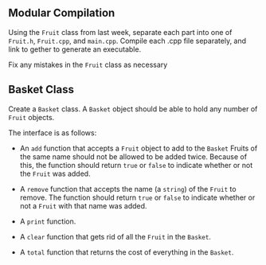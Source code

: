 Modular Compilation
---

Using the `Fruit` class from last week, separate each part into one of `Fruit.h`, `Fruit.cpp`, and `main.cpp`.
Compile each .cpp file separately, and link to gether to generate an executable.

Fix any mistakes in the `Fruit` class as necessary


Basket Class
---

Create a `Basket` class.
A `Basket` object should be able to hold any number of `Fruit` objects.

The interface is as follows:

* An `add` function that accepts a `Fruit` object to add to the `Basket`
Fruits of the same name should not be allowed to be added twice.
Because of this, the function should return `true` or `false` to indicate whether or not the `Fruit` was added.

* A `remove` function that accepts the name (a `string`) of the `Fruit` to remove.
The function should return `true` or `false` to indicate whether or not a `Fruit` with that name was added.

* A `print` function.

* A `clear` function that gets rid of all the `Fruit` in the `Basket`.

* A `total` function that returns the cost of everything in the `Basket`.

<!-- note to maintainer:

Through experience, this is not enough material to last the whole lab.

-->

